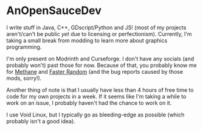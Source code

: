 # AnOpenSauceDev

I write stuff in Java, C++, GDscript/Python and JS! (most of my projects aren't/can't be public _yet_ due to licensing or perfectionism). 
Currently, I'm taking a small break from modding to learn more about graphics programming.

I'm only present on Modrinth and Curseforge. I don't have any socials (and probably won't) past those for now. Because of that, you probably know me for [Methane](https://github.com/AnOpenSauceDev/Methane-mod) and [Faster Random](https://github.com/AnOpenSauceDev/FastRandom) (and the bug reports caused by those mods, sorry!).

Another thing of note is that I usually have less than 4 hours of free time to code for my own projects in a week. If it seems like I'm taking a while to work on an issue, I probably haven't had the chance to work on it.

I use Void Linux, but I typically go as bleeding-edge as possible (which probably isn't a good idea).
